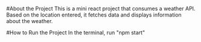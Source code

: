 #About the Project
This is a mini react project that consumes a weather API. Based on the location entered, 
it fetches data and displays information about the weather. 

#How to Run the Project 
In the terminal, run "npm start" 
